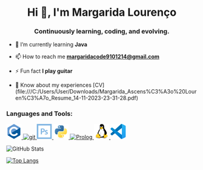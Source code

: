 <h1 align="center">Hi 👋, I'm Margarida Lourenço</h1>
<h3 align="center">Continuously learning, coding, and evolving.</h3>


- 🌱 I’m currently learning **Java**

- 📫 How to reach me **margaridacode9101214@gmail.com**

- ⚡ Fun fact **I play guitar**

- 📄 Know about my experiences [CV] (file:///C:/Users/User/Downloads/Margarida_Ascens%C3%A3o%20Louren%C3%A7o_Resume_14-11-2023-23-31-28.pdf) 

<h3 align="left">Languages and Tools:</h3>
<p align="left"> <a href="https://www.cprogramming.com/" target="_blank" rel="noreferrer"> <img src="https://raw.githubusercontent.com/devicons/devicon/master/icons/c/c-original.svg" alt="c" width="40" height="40"/> </a> <a href="https://git-scm.com/" target="_blank" rel="noreferrer"> <img src="https://www.vectorlogo.zone/logos/git-scm/git-scm-icon.svg" alt="git" width="40" height="40"/> </a> <a href="https://www.photoshop.com/en" target="_blank" rel="noreferrer"> <img src="https://raw.githubusercontent.com/devicons/devicon/master/icons/photoshop/photoshop-line.svg" alt="photoshop" width="40" height="40"/> </a> <a href="https://www.python.org" target="_blank" rel="noreferrer"> <img src="https://raw.githubusercontent.com/devicons/devicon/master/icons/python/python-original.svg" alt="python" width="40" height="40"/> <a href="https://www.swi-prolog.org/" target="_blank" rel="noreferrer"> <img src="https://avatars.githubusercontent.com/u/6884283?s=200&v=4" alt="Prolog" width="40" height="40"/> <a href="https://code.visualstudio.com/" target="_blank" rel="noreferrer">
  <a href="https://www.linux.org/" target="_blank" rel="noreferrer"> <img src="https://raw.githubusercontent.com/devicons/devicon/master/icons/linux/linux-original.svg" alt="linux" width="40" height="40"/> </a>
  <img src="https://raw.githubusercontent.com/devicons/devicon/1119b9f84c0290e0f0b38982099a2bd027a48bf1/icons/vscode/vscode-original.svg" alt="Visual Studio Code" width="40" height="40"/>
 </a> </p>

<p align="left">
  
  ![GitHub Stats](https://github-readme-stats.vercel.app/api?username=margarida-lourenco&show_icons=true&bg_color=30,e96443,904e95&title_color=fff&text_color=fff&icon_color=fff&count_private=true)

[![Top Langs](https://github-readme-stats.vercel.app/api/top-langs/?username=margarida-lourenco&layout=compact&bg_color=30,e96443,904e95&title_color=fff&text_color=fff&icon_color=fff&count_private=true)](https://github.com/margarida-lourenco/github-readme-stats)
